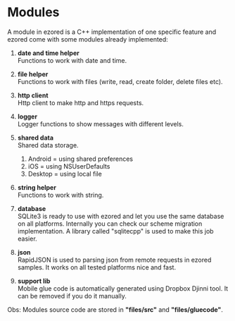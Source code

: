 # Modules

A module in ezored is a C++ implementation of one specific feature and ezored come with some modules already implemented:

1. **date and time helper**  
    Functions to work with date and time.

2. **file helper**  
    Functions to work with files (write, read, create folder, delete files etc).

3. **http client**  
    Http client to make http and https requests.

4. **logger**  
    Logger functions to show messages with different levels.

5. **shared data**  
    Shared data storage.

    1. Android = using shared preferences
    2. iOS = using NSUserDefaults
    3. Desktop = using local file

6. **string helper**  
    Functions to work with string.

7. **database**  
    SQLite3 is ready to use with ezored and let you use the same database on all platforms. Internally you can check our scheme migration implementation. A library called "sqlitecpp" is used to make this job easier.

8. **json**  
    RapidJSON is used to parsing json from remote requests in ezored samples. It works on all tested platforms nice and fast.

9. **support lib**  
    Mobile glue code is automatically generated using Dropbox Djinni tool. It can be removed if you do it manually.

Obs: Modules source code are stored in **"files/src"** and **"files/gluecode"**.
